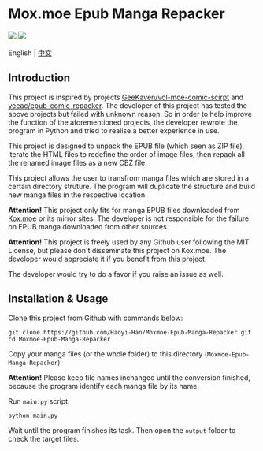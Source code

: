 # Mox.moe Epub Manga Repacker

![](https://img.shields.io/badge/python-v3.9-orange) ![](https://img.shields.io/github/license/Haoyi-Han/Moxmoe-Epub-Manga-Repacker)

English | [中文](./README_ZH.md)

## Introduction
This project is inspired by projects [GeeKaven/vol-moe-comic-scirpt](https://github.com/GeeKaven/vol-moe-comic-scirpt) and [yeeac/epub-comic-repacker](https://github.com/yeeac/epub-comic-repacker). The developer of this project has tested the above projects but failed with unknown reason. So in order to help improve the function of the aforementioned projects, the developer rewrote the program in Python and tried to realise a better experience in use.

This project is designed to unpack the EPUB file (which seen as ZIP file), iterate the HTML files to redefine the order of image files, then repack all the renamed image files as a new CBZ file.

This project allows the user to transfrom manga files which are stored in a certain directory struture. The program will duplicate the structure and build new manga files in the respective location.

**Attention!** This project only fits for manga EPUB files downloaded from [Kox.moe](https://mox.moe) or its mirror sites. The developer is not responsible for the failure on EPUB manga downloaded from other sources.

**Attention!** This project is freely used by any Github user following the MIT License, but please don't disseminate this project on Kox.moe. The developer would appreciate it if you benefit from this project.

The developer would try to do a favor if you raise an issue as well.

## Installation & Usage
Clone this project from Github with commands below:

```shell
git clone https://github.com/Haoyi-Han/Moxmoe-Epub-Manga-Repacker.git
cd Moxmoe-Epub-Manga-Repacker
```

Copy your manga files (or the whole folder) to this directory (`Moxmoe-Epub-Manga-Repacker`).

**Attention!** Please keep file names inchanged until the conversion finished, because the program identify each manga file by its name.

Run `main.py` script:

```shell
python main.py
```

Wait until the program finishes its task. Then open the `output` folder to check the target files.
